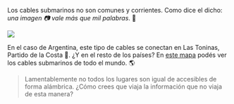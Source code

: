 Los cables submarinos no son comunes y corrientes. Como dice el dicho: _una imagen :camera: vale más que mil palabras_. :page_with_curl:

<img src="https://external-preview.redd.it/vz1KAh2NWhjTbXJyB4fEGw5m5uwtUYJayN8ZjWnb4bg.jpg?auto=webp&s=6bfdb1af305c68b68b21d9d632f1f91015853fec" />

En el caso de Argentina, este tipo de cables se conectan en Las Toninas, Partido de la Costa :shell:. ¿Y en el resto de los países? En [este mapa](https://www.submarinecablemap.com/#/) podés ver los cables submarinos de todo el mundo. :earth_americas:

> Lamentablemente no todos los lugares son igual de accesibles de forma alámbrica. ¿Cómo crees que viaja la información que no viaja de esta manera?
